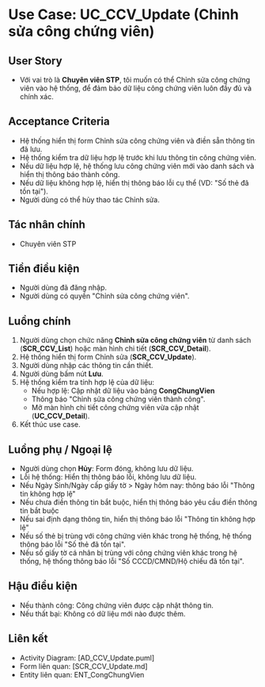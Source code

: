 # Use Case: UC_CCV_Update (Chỉnh sửa công chứng viên)

## User Story
- Với vai trò là **Chuyên viên STP**, tôi muốn có thể Chỉnh sửa công chứng viên vào hệ thống, để đảm bảo dữ liệu công chứng viên luôn đầy đủ và chính xác.

## Acceptance Criteria
- Hệ thống hiển thị form Chỉnh sửa công chứng viên và điền sẵn thông tin đã lưu.
- Hệ thống kiểm tra dữ liệu hợp lệ trước khi lưu thông tin công chứng viên.
- Nếu dữ liệu hợp lệ, hệ thống lưu công chứng viên mới vào danh sách và hiển thị thông báo thành công.
- Nếu dữ liệu không hợp lệ, hiển thị thông báo lỗi cụ thể (VD: "Số thẻ đã tồn tại").
- Người dùng có thể hủy thao tác Chỉnh sửa.

## Tác nhân chính
- Chuyên viên STP

## Tiền điều kiện
- Người dùng đã đăng nhập.
- Người dùng có quyền "Chỉnh sửa công chứng viên".

## Luồng chính
1. Người dùng chọn chức năng **Chỉnh sửa công chứng viên** từ danh sách (**SCR_CCV_List**) hoặc màn hình chi tiết (**SCR_CCV_Detail**).
2. Hệ thống hiển thị form Chỉnh sửa (**SCR_CCV_Update**).
3. Người dùng nhập các thông tin cần thiết.
4. Người dùng bấm nút **Lưu**.
5. Hệ thống kiểm tra tính hợp lệ của dữ liệu:
   - Nếu hợp lệ: Cập nhật dữ liệu vào bảng **CongChungVien**
   - Thông báo "Chỉnh sửa công chứng viên thành công".
   - Mở màn hình chi tiết công chứng viên vừa cập nhật (**UC_CCV_Detail**).
6. Kết thúc use case.

## Luồng phụ / Ngoại lệ
- Người dùng chọn **Hủy**: Form đóng, không lưu dữ liệu.
- Lỗi hệ thống: Hiển thị thông báo lỗi, không lưu dữ liệu.
- Nếu Ngày Sinh/Ngày cấp giấy tờ > Ngày hôm nay: thông báo lỗi "Thông tin không hợp lệ"
- Nếu chưa điền thông tin bắt buộc, hiển thị thông báo yêu cầu điền thông tin bắt buộc
- Nếu sai định dạng thông tin, hiển thị thông báo lỗi "Thông tin không hợp lệ"
- Nếu số thẻ bị trùng với công chứng viên khác trong hệ thống, hệ thống thông báo lỗi "Số thẻ đã tồn tại". 
- Nếu số giấy tờ cá nhân bị trùng với công chứng viên khác trong hệ thống, hệ thống thông báo lỗi "Số CCCD/CMND/Hộ chiếu đã tồn tại". 

## Hậu điều kiện
- Nếu thành công: Công chứng viên được cập nhật thông tin.
- Nếu thất bại: Không có dữ liệu mới nào được thêm.

## Liên kết
- Activity Diagram: [AD_CCV_Update.puml]
- Form liên quan: [SCR_CCV_Update.md]
- Entity liên quan: ENT_CongChungVien
